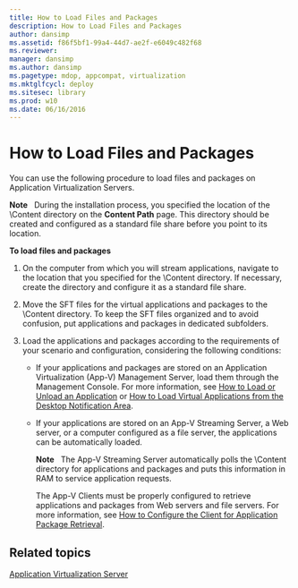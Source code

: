```yaml
---
title: How to Load Files and Packages
description: How to Load Files and Packages
author: dansimp
ms.assetid: f86f5bf1-99a4-44d7-ae2f-e6049c482f68
ms.reviewer: 
manager: dansimp
ms.author: dansimp
ms.pagetype: mdop, appcompat, virtualization
ms.mktglfcycl: deploy
ms.sitesec: library
ms.prod: w10
ms.date: 06/16/2016
---
```



# How to Load Files and Packages


You can use the following procedure to load files and packages on Application Virtualization Servers.

**Note**  
During the installation process, you specified the location of the \\Content directory on the **Content Path** page. This directory should be created and configured as a standard file share before you point to its location.

 

**To load files and packages**

1.  On the computer from which you will stream applications, navigate to the location that you specified for the \\Content directory. If necessary, create the directory and configure it as a standard file share.

2.  Move the SFT files for the virtual applications and packages to the \\Content directory. To keep the SFT files organized and to avoid confusion, put applications and packages in dedicated subfolders.

3.  Load the applications and packages according to the requirements of your scenario and configuration, considering the following conditions:

    -   If your applications and packages are stored on an Application Virtualization (App-V) Management Server, load them through the Management Console. For more information, see [How to Load or Unload an Application](how-to-load-or-unload-an-application.md) or [How to Load Virtual Applications from the Desktop Notification Area](how-to-load-virtual-applications-from-the-desktop-notification-area.md).

    -   If your applications are stored on an App-V Streaming Server, a Web server, or a computer configured as a file server, the applications can be automatically loaded.

        **Note**  
        The App-V Streaming Server automatically polls the \\Content directory for applications and packages and puts this information in RAM to service application requests.

        The App-V Clients must be properly configured to retrieve applications and packages from Web servers and file servers. For more information, see [How to Configure the Client for Application Package Retrieval](how-to-configure-the-client-for-application-package-retrieval.md).

         

## Related topics


[Application Virtualization Server](application-virtualization-server.md)

 

 






